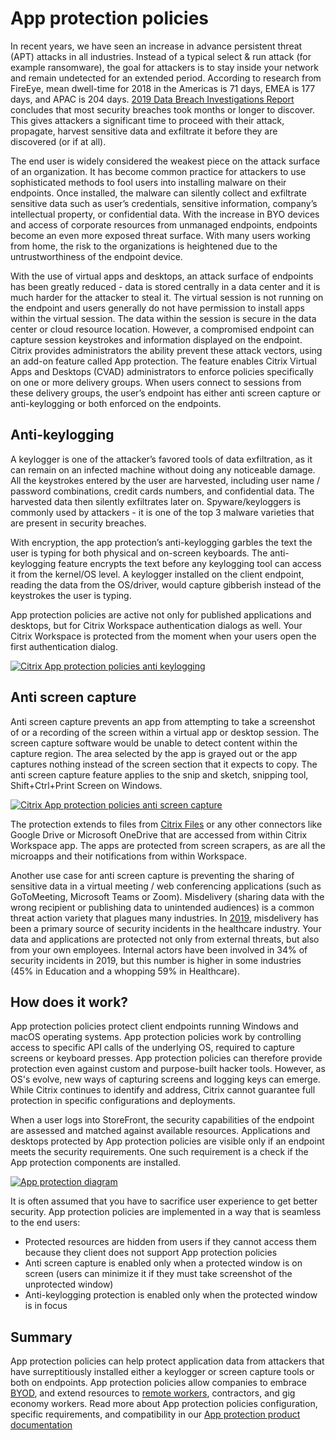 ﻿---
layout: doc
h3InToc: true
contributedBy: Martin Zugec, Mayank Singh
description: App protection policies protect application data from attacks based on keyloggers and screen capture tools. Allow companies to embrace BYOD, and extend resources to remote workers, contractors, and gig economy workers.
---
# App protection policies

In recent years, we have seen an increase in advance persistent threat (APT) attacks in all industries. Instead of a typical select & run attack (for example ransomware), the goal for attackers is to stay inside your network and remain undetected for an extended period. According to research from FireEye, mean dwell-time for 2018 in the Americas is 71 days, EMEA is 177 days, and APAC is 204 days. [2019 Data Breach Investigations Report](https://enterprise.verizon.com/resources/reports/dbir/) concludes that most security breaches took months or longer to discover. This gives attackers a significant time to proceed with their attack, propagate, harvest sensitive data and exfiltrate it before they are discovered (or if at all).

The end user is widely considered the weakest piece on the attack surface of an organization. It has become common practice for attackers to use sophisticated methods to fool users into installing malware on their endpoints. Once installed, the malware can silently collect and exfiltrate sensitive data such as user’s credentials, sensitive information, company’s intellectual property, or confidential data. With the increase in BYO devices and access of corporate resources from unmanaged endpoints, endpoints become an even more exposed threat surface. With many users working from home, the risk to the organizations is heightened due to the untrustworthiness of the endpoint device.

With the use of virtual apps and desktops, an attack surface of endpoints has been greatly reduced - data is stored centrally in a data center and it is much harder for the attacker to steal it. The virtual session is not running on the endpoint and users generally do not have permission to install apps within the virtual session. The data within the session is secure in the data center or cloud resource location. However, a compromised endpoint can capture session keystrokes and information displayed on the endpoint. Citrix provides administrators the ability prevent these attack vectors, using an add-on feature called App protection. The feature enables Citrix Virtual Apps and Desktops (CVAD) administrators to enforce policies specifically on one or more delivery groups. When users connect to sessions from these delivery groups, the user’s endpoint has either anti screen capture or anti-keylogging or both enforced on the endpoints.

## Anti-keylogging

A keylogger is one of the attacker’s favored tools of data exfiltration, as it can remain on an infected machine without doing any noticeable damage. All the keystrokes entered by the user are harvested, including user name / password combinations, credit cards numbers, and confidential data. The harvested data then silently exfiltrates later on. Spyware/keyloggers is commonly used by attackers - it is one of the top 3 malware varieties that are present in security breaches.

With encryption, the app protection’s anti-keylogging garbles the text the user is typing for both physical and on-screen keyboards. The anti-keylogging feature encrypts the text before any keylogging tool can access it from the kernel/OS level. A keylogger installed on the client endpoint, reading the data from the OS/driver, would capture gibberish instead of the keystrokes the user is typing.

App protection policies are active not only for published applications and desktops, but for Citrix Workspace authentication dialogs as well. Your Citrix Workspace is protected from the moment when your users open the first authentication dialog.

[![Citrix App protection policies anti keylogging](/en-us/tech-zone/learn/media/tech-briefs_app-protection-policies_anti-keylogging.gif)](/en-us/tech-zone/learn/media/tech-briefs_app-protection-policies_anti-keylogging.gif)

## Anti screen capture

Anti screen capture prevents an app from attempting to take a screenshot of or a recording of the screen within a virtual app or desktop session. The screen capture software would be unable to detect content within the capture region. The area selected by the app is grayed out or the app captures nothing instead of the screen section that it expects to copy. The anti screen capture feature applies to the snip and sketch, snipping tool, Shift+Ctrl+Print Screen on Windows.

[![Citrix App protection policies anti screen capture](/en-us/tech-zone/learn/media/tech-briefs_app-protection-policies_2-anti-screen-capture-ss.png)](/en-us/tech-zone/learn/media/tech-briefs_app-protection-policies_2-anti-screen-capture-ss.png)

The protection extends to files from [Citrix Files](/en-us/mobile-productivity-apps/citrix-files.html) or any other connectors like Google Drive or Microsoft OneDrive that are accessed from within Citrix Workspace app. The apps are protected from screen scrapers, as are all the microapps and their notifications from within Workspace.

Another use case for anti screen capture is preventing the sharing of sensitive data in a virtual meeting / web conferencing applications (such as GoToMeeting, Microsoft Teams or Zoom). Misdelivery (sharing data with the wrong recipient or publishing data to unintended audiences) is a common threat action variety that plagues many industries. In [2019](https://enterprise.verizon.com/resources/reports/dbir/), misdelivery has been a primary source of security incidents in the healthcare industry. Your data and applications are protected not only from external threats, but also from your own employees. Internal actors have been involved in 34% of security incidents in 2019, but this number is higher in some industries (45% in Education and a whopping 59% in Healthcare).

## How does it work?

App protection policies protect client endpoints running Windows and macOS operating systems. App protection policies work by controlling access to specific API calls of the underlying OS, required to capture screens or keyboard presses. App protection policies can therefore provide protection even against custom and purpose-built hacker tools. However, as OS's evolve, new ways of capturing screens and logging keys can emerge. While Citrix continues to identify and address, Citrix cannot guarantee full protection in specific configurations and deployments.

When a user logs into StoreFront, the security capabilities of the endpoint are assessed and matched against available resources. Applications and desktops protected by App protection policies are visible only if an endpoint meets the security requirements. One such requirement is a check if the App protection components are installed.

[![App protection diagram](/en-us/tech-zone/learn/media/tech-briefs_app-protection-policies_diagram.png)](/en-us/tech-zone/learn/media/tech-briefs_app-protection-policies_diagram.png)

It is often assumed that you have to sacrifice user experience to get better security. App protection policies are implemented in a way that is seamless to the end users:

*  Protected resources are hidden from users if they cannot access them because they client does not support App protection policies
*  Anti screen capture is enabled only when a protected window is on screen (users can minimize it if they must take screenshot of the unprotected window)
*  Anti-keylogging protection is enabled only when the protected window is in focus

## Summary

App protection policies can help protect application data from attackers that have surreptitiously installed either a keylogger or screen capture tools or both on endpoints. App protection policies allow companies to embrace [BYOD](https://www.citrix.com/glossary/byod.html), and extend resources to [remote workers](/en-us/tech-zone/learn/tech-briefs/business-continuity.html), contractors, and gig economy workers. Read more about App protection policies configuration, specific requirements, and compatibility in our [App protection product documentation](/en-us/citrix-virtual-apps-desktops/secure/app-protection.html)
